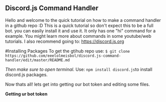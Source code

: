 ## Discord.js Command Handler
Hello and welcome to the quick tutorial on how to make a command handler in a github repo :D
This is a quick tutorial so don't expect this to be a full bot. you can easily install it and use it. It only has one "hi" command for a example. You might learn more about commands in some youtube/web tutorials. I also recommend going to: https://discord.js.org

#Installing Packages
To get the gtihub repo use: `$ git clone https://github.com/eeelolmeisbol/discord.js-command-handler/edit/master/README.md`

*Then make sure to open terminal.*
Use: `npm install discord.js`to install discord.js packages.

Now thats all! lets get into getting our bot token and editing some files.

**Getting ur bot token**
